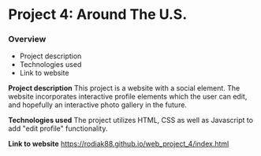 # Project 4: Around The U.S.

### Overview

- Project description
- Technologies used
- Link to website

**Project description**
This project is a website with a social element. The website incorporates interactive profile elements which the user can edit, and hopefully an interactive photo gallery in the future.

**Technologies used**
The project utilizes HTML, CSS as well as Javascript to add "edit profile" functionality.

**Link to website**
https://rodiak88.github.io/web_project_4/index.html
